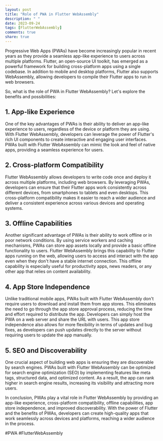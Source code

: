 ```yaml
---
layout: post
title: "Role of PWA in Flutter WebAssembly"
description: " "
date: 2023-09-24
tags: [FlutterWebAssembly]
comments: true
share: true
---
```


Progressive Web Apps (PWAs) have become increasingly popular in recent years as they provide a seamless app-like experience to users across multiple platforms. Flutter, an open-source UI toolkit, has emerged as a powerful framework for building cross-platform apps using a single codebase. In addition to mobile and desktop platforms, Flutter also supports WebAssembly, allowing developers to compile their Flutter apps to run in web browsers.

So, what is the role of PWA in Flutter WebAssembly? Let's explore the benefits and possibilities:

## 1. App-like Experience

One of the key advantages of PWAs is their ability to deliver an app-like experience to users, regardless of the device or platform they are using. With Flutter WebAssembly, developers can leverage the power of Flutter's rich UI components to create interactive and engaging user interfaces. PWAs built with Flutter WebAssembly can mimic the look and feel of native apps, providing a seamless experience for users.

## 2. Cross-platform Compatibility

Flutter WebAssembly allows developers to write code once and deploy it across multiple platforms, including web browsers. By leveraging PWAs, developers can ensure that their Flutter apps work consistently across different devices, from smartphones to tablets and even desktops. This cross-platform compatibility makes it easier to reach a wider audience and deliver a consistent experience across various devices and operating systems.

## 3. Offline Capabilities

Another significant advantage of PWAs is their ability to work offline or in poor network conditions. By using service workers and caching mechanisms, PWAs can store app assets locally and provide a basic offline functionality to users. Flutter WebAssembly brings this capability to Flutter apps running on the web, allowing users to access and interact with the app even when they don't have a stable internet connection. This offline capability is especially useful for productivity apps, news readers, or any other app that relies on content availability.

## 4. App Store Independence

Unlike traditional mobile apps, PWAs built with Flutter WebAssembly don't require users to download and install them from app stores. This eliminates the need to go through the app store approval process, reducing the time and effort required to distribute the app. Developers can simply host the PWA on a web server and share the URL with users. This app store independence also allows for more flexibility in terms of updates and bug fixes, as developers can push updates directly to the server without requiring users to update the app manually.

## 5. SEO and Discoverability

One crucial aspect of building web apps is ensuring they are discoverable by search engines. PWAs built with Flutter WebAssembly can be optimized for search engine optimization (SEO) by implementing features like meta tags, structured data, and optimized content. As a result, the app can rank higher in search engine results, increasing its visibility and attracting more users.

In conclusion, PWAs play a vital role in Flutter WebAssembly by providing an app-like experience, cross-platform compatibility, offline capabilities, app store independence, and improved discoverability. With the power of Flutter and the benefits of PWAs, developers can create high-quality apps that work seamlessly across devices and platforms, reaching a wider audience in the process.

\#PWA #FlutterWebAssembly